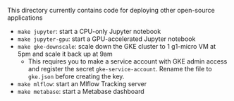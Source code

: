 This directory currently contains code for deploying other open-source applications


- `make jupyter`: start a CPU-only Jupyter notebook
- `make jupyter-gpu`: start a GPU-accelerated Jupyter notebook
- `make gke-downscale`: scale down the GKE cluster to 1 g1-micro VM at 5pm and scale it back up at 9am
    - This requires you to make a service account with GKE admin access and register the secret `gke-service-account`.
      Rename the file to `gke.json` before creating the key.
- `make mlflow`: start an Mlflow Tracking server
- `make metabase`: start a Metabase dashboard